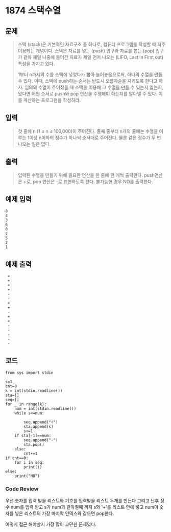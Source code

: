 #  1874 스택수열


## 문제
>스택 (stack)은 기본적인 자료구조 중 하나로, 컴퓨터 프로그램을 작성할 때 자주 이용되는 개념이다. 스택은 자료를 넣는 (push) 입구와 자료를 뽑는 (pop) 입구가 같아 제일 나중에 들어간 자료가 제일 먼저 나오는 (LIFO, Last in First out) 특성을 가지고 있다.
>
>1부터 n까지의 수를 스택에 넣었다가 뽑아 늘어놓음으로써, 하나의 수열을 만들 수 있다. 이때, 스택에 push하는 순서는 반드시 오름차순을 지키도록 한다고 하자. 임의의 수열이 주어졌을 때 스택을 이용해 그 수열을 만들 수 있는지 없는지, 있다면 어떤 순서로 push와 pop 연산을 수행해야 하는지를 알아낼 수 있다. 이를 계산하는 프로그램을 작성하라.

## 입력
>첫 줄에 n (1 ≤ n ≤ 100,000)이 주어진다. 둘째 줄부터 n개의 줄에는 수열을 이루는 1이상 n이하의 정수가 하나씩 순서대로 주어진다. 물론 같은 정수가 두 번 나오는 일은 없다.

## 출력
>입력된 수열을 만들기 위해 필요한 연산을 한 줄에 한 개씩 출력한다. push연산은 +로, pop 연산은 -로 표현하도록 한다. 불가능한 경우 NO를 출력한다.

## 예제 입력
```
8
4
3
6
8
7
5
2
1
```

## 예제 출력
```
 +
 +
 +
 +
 -
 -
 +
 +
 -
 +
 +
 -
 -
 -
 -
 -
```
## 코드
```
from sys import stdin

s=1
cnt=0
k = int(stdin.readline())
sta=[]
seq=[]
for _ in range(k):
    num = int(stdin.readline())
    while s<=num:
        
        seq.append("+")
        sta.append(s)
        s+=1
    if sta[-1]==num:
        seq.append("-")
        sta.pop()
    else:
        cnt+=1
if cnt==0:
    for i in seq:
        print(i)
else:
    print("NO")
```
### Code Review
우선 숫자를 입력 받을 리스트와 기호를 입력받을 리스트 두개를 만든다
그리고 난후 정수 num를 입력 받고 s가 num과 같아질때 까지 s와 '+'를 리스트
안에 넣고 num이 숫자를 넣은 리스트의 가장 마지막 인덱스와 같으면 pop한다.

어떻게 접근 해야할지 가장 많이 고민한 문제였다.
